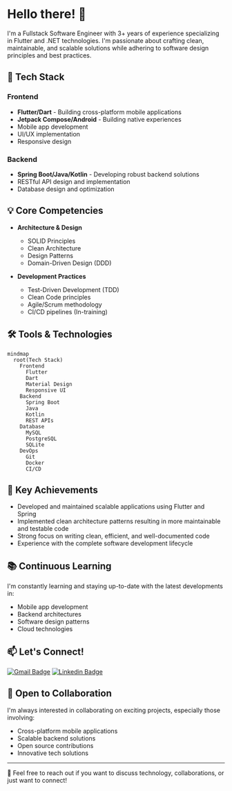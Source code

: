 # Hello there! 👋

I'm a Fullstack Software Engineer with 3+ years of experience specializing in Flutter and .NET technologies. I'm passionate about crafting clean, maintainable, and scalable solutions while adhering to software design principles and best practices.

## 🚀 Tech Stack

### Frontend
- **Flutter/Dart** - Building cross-platform mobile applications
- **Jetpack Compose/Android** - Building native experiences
- Mobile app development
- UI/UX implementation
- Responsive design

### Backend
- **Spring Boot/Java/Kotlin** - Developing robust backend solutions
- RESTful API design and implementation
- Database design and optimization

## 💡 Core Competencies

- **Architecture & Design**
  - SOLID Principles
  - Clean Architecture
  - Design Patterns
  - Domain-Driven Design (DDD)

- **Development Practices**
  - Test-Driven Development (TDD)
  - Clean Code principles
  - Agile/Scrum methodology
  - CI/CD pipelines (In-training)

## 🛠️ Tools & Technologies

```mermaid
mindmap
  root(Tech Stack)
    Frontend
      Flutter
      Dart
      Material Design
      Responsive UI
    Backend
      Spring Boot
      Java
      Kotlin
      REST APIs
    Database
      MySQL
      PostgreSQL
      SQLite
    DevOps
      Git
      Docker
      CI/CD
```

## 🌟 Key Achievements

- Developed and maintained scalable applications using Flutter and Spring
- Implemented clean architecture patterns resulting in more maintainable and testable code
- Strong focus on writing clean, efficient, and well-documented code
- Experience with the complete software development lifecycle

## 📚 Continuous Learning

I'm constantly learning and staying up-to-date with the latest developments in:
- Mobile app development
- Backend architectures
- Software design patterns
- Cloud technologies

## 📫 Let's Connect!

[![Gmail Badge](https://img.shields.io/badge/noel.srocha93@gmail.com-D14836?style=for-the-badge&logo=outlook&logoColor=white)](mailto:noel.srocha93@gmail.com)
[![Linkedin Badge](https://img.shields.io/badge/manoel_de_souza_rocha_neto-0077B5?style=for-the-badge&logo=linkedin&logoColor=white)](https://www.linkedin.com/in/noelsrocha93/)

## 🤝 Open to Collaboration

I'm always interested in collaborating on exciting projects, especially those involving:
- Cross-platform mobile applications
- Scalable backend solutions
- Open source contributions
- Innovative tech solutions

---

💬 Feel free to reach out if you want to discuss technology, collaborations, or just want to connect!


